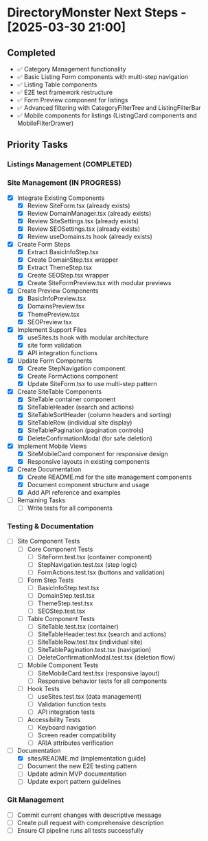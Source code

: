 # DirectoryMonster Next Steps - [2025-03-30 21:00]

## Completed
- ✅ Category Management functionality
- ✅ Basic Listing Form components with multi-step navigation
- ✅ Listing Table components
- ✅ E2E test framework restructure
- ✅ Form Preview component for listings
- ✅ Advanced filtering with CategoryFilterTree and ListingFilterBar
- ✅ Mobile components for listings (ListingCard components and MobileFilterDrawer)

## Priority Tasks

### Listings Management (COMPLETED)

### Site Management (IN PROGRESS)
- [x] Integrate Existing Components
  - [x] Review SiteForm.tsx (already exists)
  - [x] Review DomainManager.tsx (already exists)
  - [x] Review SiteSettings.tsx (already exists)
  - [x] Review SEOSettings.tsx (already exists)
  - [x] Review useDomains.ts hook (already exists)
- [x] Create Form Steps
  - [x] Extract BasicInfoStep.tsx
  - [x] Create DomainStep.tsx wrapper
  - [x] Extract ThemeStep.tsx
  - [x] Create SEOStep.tsx wrapper
  - [x] Create SiteFormPreview.tsx with modular previews
- [x] Create Preview Components
  - [x] BasicInfoPreview.tsx 
  - [x] DomainsPreview.tsx
  - [x] ThemePreview.tsx
  - [x] SEOPreview.tsx 
- [x] Implement Support Files
  - [x] useSites.ts hook with modular architecture
  - [x] site form validation
  - [x] API integration functions
- [x] Update Form Components
  - [x] Create StepNavigation component
  - [x] Create FormActions component
  - [x] Update SiteForm.tsx to use multi-step pattern
- [x] Create SiteTable Components
  - [x] SiteTable container component
  - [x] SiteTableHeader (search and actions)
  - [x] SiteTableSortHeader (column headers and sorting)
  - [x] SiteTableRow (individual site display)
  - [x] SiteTablePagination (pagination controls) 
  - [x] DeleteConfirmationModal (for safe deletion)
- [x] Implement Mobile Views
  - [x] SiteMobileCard component for responsive design
  - [x] Responsive layouts in existing components
- [x] Create Documentation
  - [x] Create README.md for the site management components
  - [x] Document component structure and usage
  - [x] Add API reference and examples
- [ ] Remaining Tasks
  - [ ] Write tests for all components

### Testing & Documentation
- [ ] Site Component Tests
  - [ ] Core Component Tests
    - [ ] SiteForm.test.tsx (container component)
    - [ ] StepNavigation.test.tsx (step logic)
    - [ ] FormActions.test.tsx (buttons and validation)
  - [ ] Form Step Tests
    - [ ] BasicInfoStep.test.tsx
    - [ ] DomainStep.test.tsx
    - [ ] ThemeStep.test.tsx
    - [ ] SEOStep.test.tsx
  - [ ] Table Component Tests
    - [ ] SiteTable.test.tsx (container)
    - [ ] SiteTableHeader.test.tsx (search and actions)
    - [ ] SiteTableRow.test.tsx (individual site)
    - [ ] SiteTablePagination.test.tsx (navigation)
    - [ ] DeleteConfirmationModal.test.tsx (deletion flow)
  - [ ] Mobile Component Tests
    - [ ] SiteMobileCard.test.tsx (responsive layout)
    - [ ] Responsive behavior tests for all components
  - [ ] Hook Tests
    - [ ] useSites.test.tsx (data management)
    - [ ] Validation function tests
    - [ ] API integration tests
  - [ ] Accessibility Tests
    - [ ] Keyboard navigation
    - [ ] Screen reader compatibility
    - [ ] ARIA attributes verification
- [ ] Documentation
  - [x] sites/README.md (implementation guide)
  - [ ] Document the new E2E testing pattern
  - [ ] Update admin MVP documentation
  - [ ] Update export pattern guidelines

### Git Management
- [ ] Commit current changes with descriptive message
- [ ] Create pull request with comprehensive description
- [ ] Ensure CI pipeline runs all tests successfully